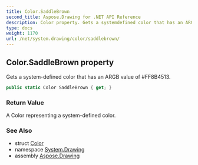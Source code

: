 ```yaml
---
title: Color.SaddleBrown
second_title: Aspose.Drawing for .NET API Reference
description: Color property. Gets a systemdefined color that has an ARGB value of FF8B4513
type: docs
weight: 1170
url: /net/system.drawing/color/saddlebrown/
---
```

## Color.SaddleBrown property

Gets a system-defined color that has an ARGB value of #FF8B4513.

```csharp
public static Color SaddleBrown { get; }
```

### Return Value

A Color representing a system-defined color.

### See Also

* struct [Color](../)
* namespace [System.Drawing](../../color/)
* assembly [Aspose.Drawing](../../../)


